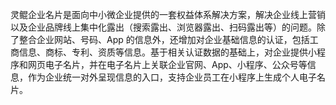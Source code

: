 
灵鲲企业名片是面向中小微企业提供的一套权益体系解决方案，解决企业线上营销以及企业品牌线上集中化露出（搜索露出、浏览器露出、扫码露出等）的问题。除了整合企业网站、号码、App 的信息外，还增加对企业基础信息的认证，包括工商信息、商标、专利、资质等信息。基于相关认证数据的基础上，对企业提供小程序和网页电子名片，并在电子名片上关联企业官网、App、小程序、公众号等信息，作为企业统一对外呈现信息的入口，支持企业员工在小程序上生成个人电子名片。

